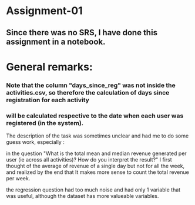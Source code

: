 # Assignment-01

## Since there was no SRS, I have done this assignment in a notebook. 

# General remarks:

### Note that the column "days_since_reg" was not inside the activities.csv, so therefore the calculation of days since registration for each activity
### will be calculated respective to the date when each user was registered (in the system).

The description of the task was sometimes unclear and had me to do some guess work, especially :

in the question "What is the total mean and median revenue generated per user (ie across all activities)? How do you interpret the result?"
I first thought of the average of revenue of a single day but not for all the week, and realized by the end that It makes more sense to count the total revenue per week. 

the regression question had too much noise and had only 1 variable that was useful, although the dataset has more valueable variables. 
